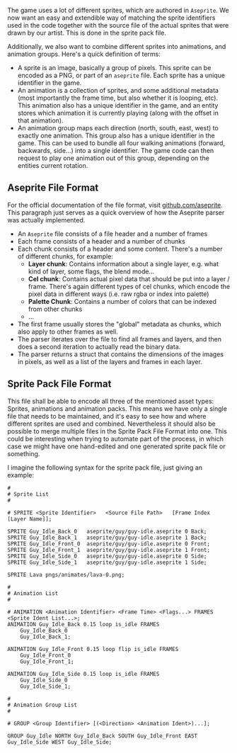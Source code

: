 The game uses a lot of different sprites, which are authored in `Aseprite`.
We now want an easy and extendible way of matching the sprite identifiers used in the code together with the source file of the actual sprites that were drawn by our artist.
This is done in the sprite pack file.

Additionally, we also want to combine different sprites into animations, and animation groups.
Here's a quick definition of terms:
- A sprite is an image, basically a group of pixels. This sprite can be encoded as a PNG, or part of an `aseprite` file. Each sprite has a unique identifier in the game.
- An animation is a collection of sprites, and some additional metadata (most importantly the frame time, but also whether it is looping, etc). This animation also has a unique identifier in the game, and an entity stores which animation it is currently playing (along with the offset in that animation).
- An animation group maps each direction (north, south, east, west) to exactly one animation. This group also has a unique identifier in the game. This can be used to bundle all four walking animations (forward, backwards, side...) into a single identifier. The game code can then request to play one animation out of this group, depending on the entities current rotation.

## Aseprite File Format
For the official documentation of the file format, visit [github.com/aseprite](https://github.com/aseprite/aseprite/blob/main/docs/ase-file-specs.md#chunk-types). This paragraph just serves as a quick overview of how the Aseprite parser was actually implemented.

- An ``Aseprite`` file consists of a file header and a number of frames
- Each frame consists of a header and a number of chunks
- Each chunk consists of a header and some content. There's a number of different chunks, for example:
	- **Layer chunk**: Contains information about a single layer, e.g. what kind of layer, some flags, the blend mode...
	- **Cel chunk**: Contains actual pixel data that should be put into a layer / frame. There's again different types of cel chunks, which encode the pixel data in different ways (i.e. raw rgba or index into palette)
	- **Palette Chunk**: Contains a number of colors that can be indexed from other chunks
	- ...
- The first frame usually stores the "global" metadata as chunks, which also apply to other frames as well.
- The parser iterates over the file to find all frames and layers, and then does a second iteration to actually read the binary data.
- The parser returns a struct that contains the dimensions of the images in pixels, as well as a list of the layers and frames in each layer.

## Sprite Pack File Format
This file shall be able to encode all three of the mentioned asset types: Sprites, animations and animation packs.
This means we have only a single file that needs to be maintained, and it's easy to see how and where different sprites are used and combined. 
Nevertheless it should also be possible to merge multiple files in the Sprite Pack File Format into one. This could be interesting when trying to automate part of the process, in which case we might have one hand-edited and one generated sprite pack file or something.

I imagine the following syntax for the sprite pack file, just giving an example:
```
#
# Sprite List
#

# SPRITE <Sprite Identifier>   <Source File Path>   [Frame Index [Layer Name]];

SPRITE Guy_Idle_Back_0   aseprite/guy/guy-idle.aseprite 0 Back;
SPRITE Guy_Idle_Back_1   aseprite/guy/guy-idle.aseprite 1 Back;
SPRITE Guy_Idle_Front_0  aseprite/guy/guy-idle.aseprite 0 Front;
SPRITE Guy_Idle_Front_1  aseprite/guy/guy-idle.aseprite 1 Front;
SPRITE Guy_Idle_Side_0   aseprite/guy/guy-idle.aseprite 0 Side;
SPRITE Guy_Idle_Side_1   aseprite/guy/guy-idle.aseprite 1 Side;

SPRITE Lava pngs/animates/lava-0.png;

#
# Animation List
#

# ANIMATION <Animation Identifier> <Frame Time> <Flags...> FRAMES <Sprite Ident List...>;
ANIMATION Guy_Idle_Back 0.15 loop is_idle FRAMES
	Guy_Idle_Back_0
	Guy_Idle_Back_1;
	
ANIMATION Guy_Idle_Front 0.15 loop flip is_idle FRAMES
	Guy_Idle_Front_0
	Guy_Idle_Front_1;
	
ANIMATION Guy_Idle_Side 0.15 loop is_idle FRAMES
	Guy_Idle_Side_0
	Guy_Idle_Side_1;
	
#
# Animation Group List
#

# GROUP <Group Identifier> [(<Direction> <Animation Ident>)...];

GROUP Guy_Idle NORTH Guy_Idle_Back SOUTH Guy_Idle_Front EAST Guy_Idle_Side WEST Guy_Idle_Side;
```
